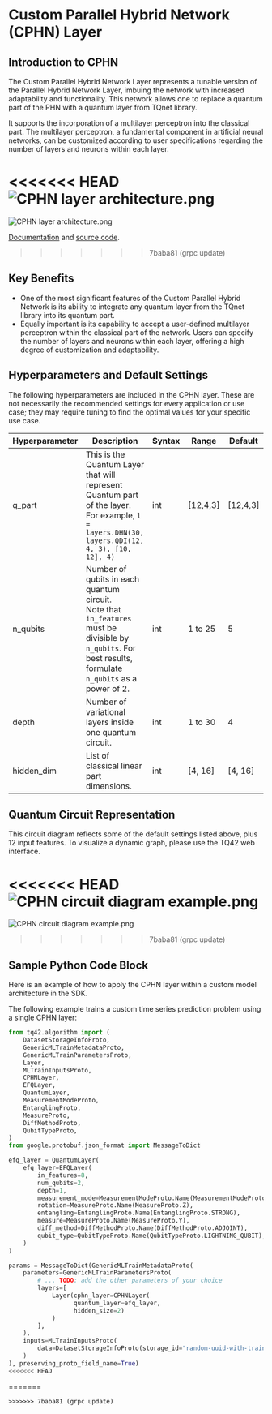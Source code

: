 # Custom Parallel Hybrid Network (CPHN) Layer
## Introduction to CPHN
The Custom Parallel Hybrid Network Layer represents a tunable version of the Parallel Hybrid Network Layer, imbuing the network with increased adaptability and functionality. This network allows one to replace a quantum part of the PHN with a quantum layer from TQnet library.

It supports the incorporation of a multilayer perceptron into the classical part. The multilayer perceptron, a fundamental component in artificial neural networks, can be customized according to user specifications regarding the number of layers and neurons within each layer.

<<<<<<< HEAD
![CPHN layer architecture.png](../images/CPHN_layer_architecture.png)
=======
![CPHN layer architecture.png](../images/CPHN%20layer%20architecture.png)

[Documentation](https://refactored-train-y27rprg.pages.github.io/autoapi/tqml/tqnet/layers/index.html#tqml.tqnet.layers.CPHN) and [source code](https://refactored-train-y27rprg.pages.github.io/_modules/tqml/tqnet/layers.html#CPHN).
>>>>>>> 7baba81 (grpc update)

## Key Benefits
- One of the most significant features of the Custom Parallel Hybrid Network is its ability to integrate any quantum layer from the TQnet library into its quantum part.
- Equally important is its capability to accept a user-defined multilayer perceptron within the classical part of the network. Users can specify the number of layers and neurons within each layer, offering a high degree of customization and adaptability.

## Hyperparameters and Default Settings
The following hyperparameters are included in the CPHN layer. These are not necessarily the recommended settings for every application or use case; they may require tuning to find the optimal values for your specific use case.

| Hyperparameter | Description                                                                                                                                                     | Syntax | Range    | Default  |
|----------------|-----------------------------------------------------------------------------------------------------------------------------------------------------------------|--------|----------|----------|
| q_part         | This is the Quantum Layer that will represent Quantum part of the layer. For example, `l = layers.DHN(30, layers.QDI(12, 4, 3), [10, 12], 4)`                   | int    | [12,4,3] | [12,4,3] |
| n_qubits       | Number of qubits in each quantum circuit. <br/>Note that `in_features` must be divisible by `n_qubits`. For best results, formulate `n_qubits` as a power of 2. | int    | 1 to 25  | 5        |
| depth          | Number of variational layers inside one quantum circuit.                                                                                                        | int    | 1 to 30  | 4        |
| hidden_dim     | List of classical linear part dimensions.                                                                                                                       | int    | [4, 16]  | [4, 16]  |


## Quantum Circuit Representation
This circuit diagram reflects some of the default settings listed above, plus 12 input features. To visualize a dynamic graph, please use the TQ42 web interface.

<<<<<<< HEAD
![CPHN circuit diagram example.png](../images/CPHN_circuit_diagram_example.png)
=======
![CPHN circuit diagram example.png](../images/CPHN%20circuit%20diagram%20example.png)
>>>>>>> 7baba81 (grpc update)

## Sample Python Code Block
Here is an example of how to apply the CPHN layer within a custom model architecture in the SDK.

The following example trains a custom time series prediction problem using a single CPHN layer:

```python
from tq42.algorithm import (
    DatasetStorageInfoProto,
    GenericMLTrainMetadataProto,
    GenericMLTrainParametersProto,
    Layer,
    MLTrainInputsProto,
    CPHNLayer,
    EFQLayer,
    QuantumLayer,
    MeasurementModeProto,
    EntanglingProto,
    MeasureProto,
    DiffMethodProto,
    QubitTypeProto,
)
from google.protobuf.json_format import MessageToDict

efq_layer = QuantumLayer(
    efq_layer=EFQLayer(
        in_features=8,
        num_qubits=2,
        depth=1,
        measurement_mode=MeasurementModeProto.Name(MeasurementModeProto.EVEN),
        rotation=MeasureProto.Name(MeasureProto.Z),
        entangling=EntanglingProto.Name(EntanglingProto.STRONG),
        measure=MeasureProto.Name(MeasureProto.Y),
        diff_method=DiffMethodProto.Name(DiffMethodProto.ADJOINT),
        qubit_type=QubitTypeProto.Name(QubitTypeProto.LIGHTNING_QUBIT),
    )
)

params = MessageToDict(GenericMLTrainMetadataProto(
    parameters=GenericMLTrainParametersProto(
        # ... TODO: add the other parameters of your choice
        layers=[
            Layer(cphn_layer=CPHNLayer(
                  quantum_layer=efq_layer,
                  hidden_size=2)
            )
        ],
    ),
    inputs=MLTrainInputsProto(
        data=DatasetStorageInfoProto(storage_id="random-uuid-with-training-data-inside")
    )
), preserving_proto_field_name=True)
<<<<<<< HEAD
```
=======
```
>>>>>>> 7baba81 (grpc update)
